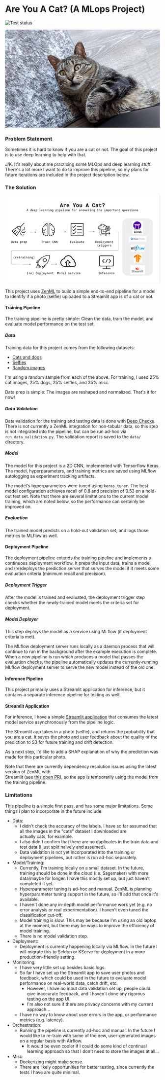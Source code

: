 # Are You A Cat? (A MLops Project)

![Test status](https://github.com/MarinaWyss/zenml-mlops-competition/workflows/run-tests/badge.svg)

![my cat](https://github.com/MarinaWyss/are-you-a-cat/blob/main/_assets/cat.jpg?raw=true)

### Problem Statement
Sometimes it is hard to know if you are a cat or not. The goal of this project is to use deep learning to help with that.

J/K. It's really about me practicing some MLOps and deep learning stuff. There's a lot more I want to do to improve this pipeline, so my plans for future iterations are included in the project description below.

### The Solution

![pipeline](https://github.com/MarinaWyss/are-you-a-cat/blob/main/_assets/pipeline.png?raw=true)

This project uses [ZenML](https://zenml.io/home) to build a simple end-to-end pipeline for a model to identify if a photo (selfie) uploaded to a Streamlit app is of a cat or not.

#### Training Pipeline

The training pipeline is pretty simple: Clean the data, train the model, and evaluate model performance on the test set.

##### Data

Training data for this project comes from the following datasets:
- [Cats and dogs](https://github.com/rpeden/cat-or-not/releases)
- [Selfies](https://www.kaggle.com/datasets/jigrubhatt/selfieimagedetectiondataset)
- [Random images](https://www.kaggle.com/datasets/shamsaddin97/image-captioning-dataset-random-images?resource=download)

I'm using a random sample from each of the above. For training, I used 25% cat images, 25% dogs, 25% selfies, and 25% misc.

Data prep is simple: The images are reshaped and normalized. That's it for now!

##### Data Validation

Data validation for the training and testing data is done with [Deep Checks](https://deepchecks.com/). There is not currently a ZenML integration for non-tabular data, so this step is not integrated into the pipeline, but can be run ad-hoc via `run_data_validation.py`. The validation report is saved to the `data/` directory. 

##### Model

The model for this project is a 2D CNN, implemented with Tensorflow Keras. The model, hyperparameters, and training metrics are saved using MLflow autologging as experiment tracking artifacts.

The model's hyperparameters were tuned using `keras_tuner`. The best model configuration achieves recall of 0.8 and precision of 0.53 on a hold-out test set. Note that there are several limitations to the current model training, which are noted below, so the performance can certainly be improved on.

##### Evaluation

The trained model predicts on a hold-out validation set, and logs those metrics to MLflow as well.

#### Deployment Pipeline

The deployment pipeline extends the training pipeline and implements a continuous deployment workflow. It preps the input data, trains a model, and (re)deploys the prediction server that serves the model if it meets some evaluation criteria (minimum recall and precision).

##### Deployment Trigger

After the model is trained and evaluated, the deployment trigger step checks whether the newly-trained model meets the criteria set for deployment.

##### Model Deployer

This step deploys the model as a service using MLflow (if deployment criteria is met). 

The MLflow deployment server runs locally as a daemon process that will continue to run in the background after the example execution is complete. When a new pipeline is run which produces a model that passes the evaluation checks, the pipeline automatically updates the currently-running MLflow deployment server to serve the new model instead of the old one.

#### Inference Pipeline

This project primarily uses a Streamlit application for inference, but it contains a separate inference pipeline for testing as well.

#### Streamlit Application

For inference, I have a simple [Streamlit application](https://marinawyss-are-you-a-cat-streamlit-app-37m2r5.streamlit.app/) that consumes the latest model service asynchronously from the pipeline logic. 

The Streamlit app takes in a photo (selfie), and returns the probability that you are a cat. It saves the photo and user feedback about the quality of the prediction to S3 for future training and drift detection.

As a next step, I'd like to add a SHAP explanation of why the prediction was made for this particular photo. 

Note that there are currently dependency resolution issues using the latest version of ZenML with \
Streamlit (see [this open PR](https://github.com/zenml-io/zenml/pull/888)), so the app is temporarily using the model from the training pipeline.

### Limitations

This pipeline is a simple first pass, and has some major limitations. Some things I plan to incorporate in the future include:

- Data:
  - I didn't check the accuracy of the labels. I have so far assumed that all the images in the "cats" dataset I downloaded are \
    actually cats, for example.
  - I also didn't confirm that there are no duplicates in the train data and test data (I just split naively and assumed).
  - Data validation is not yet incorporated into the training or deployment pipelines, but rather is run ad-hoc separately.
- Model/Training:
  - Currently, I'm training locally on a small dataset. In the future, training should be done in the cloud (i.e. Sagemaker) with more data/maybe for longer. I have this mostly set up, but just haven't completed it yet.
  - Hyperparameter tuning is ad-hoc and manual. ZenML is planning hyperparameter tuning support in the future, so I'll add that once it's available.
  - I haven't done any in-depth model performance work yet (e.g. no error analysis or real experimentation). I haven't even tuned the classification cut-off.
  - Model training is slow. This may be because I'm using an old laptop at the moment, but there may be ways to improve the efficiency of model training.
  - There is no model validation step.
- Deployment:
  - Deployment is currently happening locally via MLflow. In the future I will migrate this to Seldon or KServe for deployment in a more production-friendly setting.
- Monitoring:
  - I have very little set up besides basic logs.
  - So far I have set up the Streamlit app to save user photos and feedback, which could be used in the future to evaluate model performance on real-world data, catch drift, etc.
    - However, I have no input data validation set up, people could give inaccurate feedback, and I haven't done any rigorous testing on the app UI.
    - I'm also not sure if there are privacy concerns with my current approach...
  - I have no way to know about user errors in the app, or performance metrics (e.g. latency).
- Orchestration:
  - Running the pipeline is currently ad-hoc and manual. In the future I would like to re-train with some of the new, user-generated images on a regular basis with Airflow.
    - It would be even cooler if I could do some kind of continual learning approach so that I don't need to store the images at all...
- Misc:
  - Dockerizing might make sense.
  - There are likely opportunities for better testing, since currently the tests I have are quite minimal.
